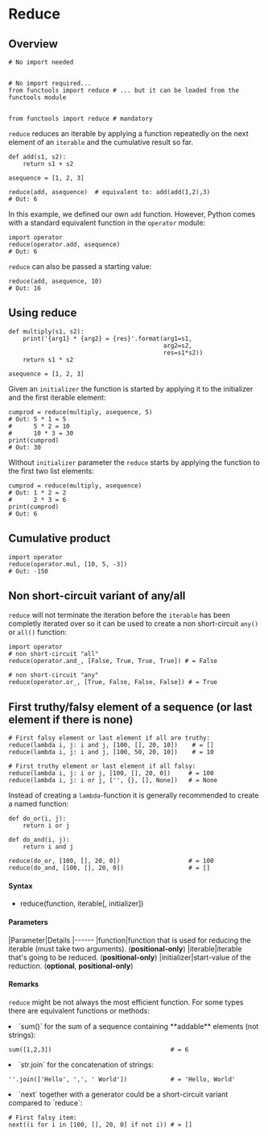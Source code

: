 # Reduce



## Overview


```
# No import needed


# No import required...
from functools import reduce # ... but it can be loaded from the functools module


from functools import reduce # mandatory

```

`reduce` reduces an iterable by applying a function repeatedly on the next element of an `iterable` and the cumulative result so far.

```
def add(s1, s2):
    return s1 + s2

asequence = [1, 2, 3]

reduce(add, asequence)  # equivalent to: add(add(1,2),3)
# Out: 6

```

In this example, we defined our own `add` function. However, Python comes with a standard equivalent function in the `operator` module:

```
import operator
reduce(operator.add, asequence)
# Out: 6

```

`reduce` can also be passed a starting value:

```
reduce(add, asequence, 10)
# Out: 16

```



## Using reduce


```
def multiply(s1, s2):
    print('{arg1} * {arg2} = {res}'.format(arg1=s1, 
                                           arg2=s2, 
                                           res=s1*s2))
    return s1 * s2

asequence = [1, 2, 3]

```

Given an `initializer` the function is started by applying it to the initializer and the first iterable element:

```
cumprod = reduce(multiply, asequence, 5)
# Out: 5 * 1 = 5
#      5 * 2 = 10
#      10 * 3 = 30
print(cumprod)
# Out: 30

```

Without `initializer` parameter the `reduce` starts by applying the function to the first two list elements:

```
cumprod = reduce(multiply, asequence)
# Out: 1 * 2 = 2
#      2 * 3 = 6
print(cumprod)
# Out: 6

```



## Cumulative product


```
import operator
reduce(operator.mul, [10, 5, -3])
# Out: -150

```



## Non short-circuit variant of any/all


`reduce` will not terminate the iteration before the `iterable` has been completly iterated over so it can be used to create a non short-circuit `any()` or `all()` function:

```
import operator
# non short-circuit "all"
reduce(operator.and_, [False, True, True, True]) # = False

# non short-circuit "any"
reduce(operator.or_, [True, False, False, False]) # = True

```



## First truthy/falsy element of a sequence (or last element if there is none)


```
# First falsy element or last element if all are truthy:
reduce(lambda i, j: i and j, [100, [], 20, 10])    # = []
reduce(lambda i, j: i and j, [100, 50, 20, 10])    # = 10

# First truthy element or last element if all falsy:
reduce(lambda i, j: i or j, [100, [], 20, 0])     # = 100
reduce(lambda i, j: i or j, ['', {}, [], None])   # = None

```

Instead of creating a `lambda`-function it is generally recommended to create a named function:

```
def do_or(i, j):
    return i or j

def do_and(i, j):
    return i and j

reduce(do_or, [100, [], 20, 0])                   # = 100
reduce(do_and, [100, [], 20, 0])                  # = []

```



#### Syntax


- reduce(function, iterable[, initializer])



#### Parameters


|Parameter|Details
|------
|function|function that is used for reducing the iterable (must take two arguments). (**positional-only**)
|iterable|iterable that's going to be reduced. (**positional-only**)
|initializer|start-value of the reduction. (**optional**, **positional-only**)



#### Remarks


`reduce` might be not always the most efficient function. For some types there are equivalent functions or methods:

<li>
`sum()` for the sum of a sequence containing **addable** elements (not strings):
<pre><code>sum([1,2,3])                                 # = 6
</code></pre>
</li>
<li>
`str.join` for the concatenation of strings:
<pre><code>''.join(['Hello', ',', ' World'])            # = 'Hello, World'
</code></pre>
</li>
<li>
`next` together with a generator could be a short-circuit variant compared to `reduce`:
<pre><code># First falsy item:
next((i for i in [100, [], 20, 0] if not i)) # = []  
</code></pre>
</li>

